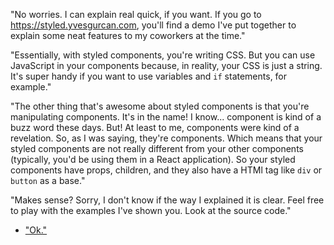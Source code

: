 
"No worries. I can explain real quick, if you want. If you go to https://styled.yvesgurcan.com, you'll find a demo I've put together to explain some neat features to my coworkers at the time."

"Essentially, with styled components, you're writing CSS. But you can use JavaScript in your components because, in reality, your CSS is just a string. It's super handy if you want to use variables and `if` statements, for example."

"The other thing that's awesome about styled components is that you're manipulating components. It's in the name! I know... component is kind of a buzz word these days. But! At least to me, components were kind of a revelation. So, as I was saying, they're components. Which means that your styled components are not really different from your other components (typically, you'd be using them in a React application). So your styled components have props, children, and they also have a HTMl tag like `div` or `button` as a base."

"Makes sense? Sorry, I don't know if the way I explained it is clear. Feel free to play with the examples I've shown you. Look at the source code."

- ["Ok."](questions.md)
